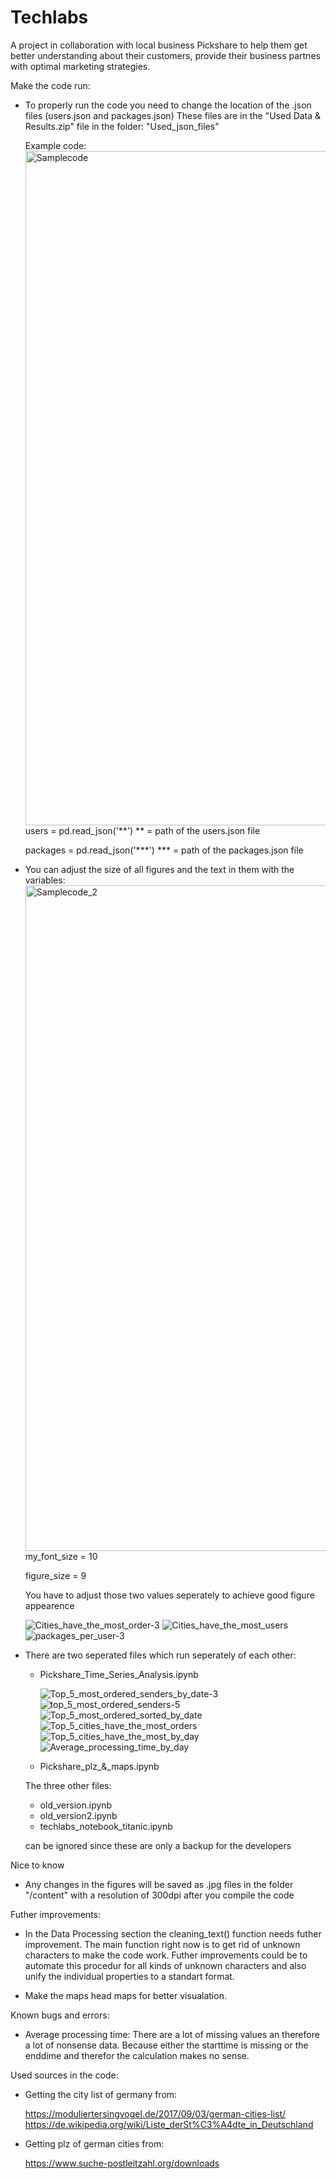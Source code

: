# Techlabs
A project in collaboration with local business Pickshare to help them get better understanding about their customers, provide their business partnes with optimal marketing strategies.


Make the code run:

- To properly run the code you need to change the location of the .json files (users.json and packages.json)
  These files are in the "Used Data & Results.zip" file in the folder: "Used_json_files"

  Example code:
  <img width="1079" alt="Samplecode" src="https://user-images.githubusercontent.com/84444401/138599641-f603bac3-7a88-4a62-b248-d885ed0394be.png">
  users = pd.read_json('**')
  ** = path of the users.json file

  packages = pd.read_json('***')
  *** = path of the packages.json file

- You can adjust the size of all figures and the text in them with the variables:
  <img width="1065" alt="Samplecode_2" src="https://user-images.githubusercontent.com/84444401/138600309-3158669e-646d-498e-8ead-ab88a1727159.png">
  my_font_size = 10

  figure_size = 9

  You have to adjust those two values seperately to achieve good figure appearence

  ![Cities_have_the_most_order-3](https://user-images.githubusercontent.com/84444401/138600642-a0c771d1-c8cd-4dbc-a5e3-712a4426546b.jpg)
  ![Cities_have_the_most_users](https://user-images.githubusercontent.com/84444401/138600651-480c8c7a-2009-4aef-8283-e5a2ef49ac53.jpg)
  ![packages_per_user-3](https://user-images.githubusercontent.com/84444401/138600744-ddaf923f-a25f-4382-8815-dcb4c7ac4704.jpg)


- There are two seperated files which run seperately of each other:
  - Pickshare_Time_Series_Analysis.ipynb

    ![Top_5_most_ordered_senders_by_date-3](https://user-images.githubusercontent.com/84444401/138601180-abe10b84-ee4d-456e-987e-aa8603245b86.jpg)
    ![top_5_most_ordered_senders-5](https://user-images.githubusercontent.com/84444401/138601265-3320118a-b241-4005-94ee-cd1ab2bc43d7.jpg)
    ![Top_5_most_ordered_sorted_by_date](https://user-images.githubusercontent.com/84444401/138601306-f0378b06-333e-49f8-8090-2dcae80e4fb8.jpg)
    ![Top_5_cities_have_the_most_orders](https://user-images.githubusercontent.com/84444401/138601373-ca6cdb14-8fdd-407e-a027-4cfca93958a5.jpg)
    ![Top_5_cities_have_the_most_by_day](https://user-images.githubusercontent.com/84444401/138601432-f722b864-4183-414d-b83a-aeb4c23cc16f.jpg)
    ![Average_processing_time_by_day](https://user-images.githubusercontent.com/84444401/138601427-1393836e-d9ac-473f-9b9e-586bbc4b4d5c.jpg)


  - Pickshare_plz_&_maps.ipynb

  The three other files:
  - old_version.ipynb
  - old_version2.ipynb
  - techlabs_notebook_titanic.ipynb

  can be ignored since these are only a backup for the developers



Nice to know
- Any changes in the figures will be saved as .jpg files in the folder "/content" with a resolution of 300dpi after you compile the code


Futher improvements:

- In the Data Processing section the cleaning_text() function needs futher improvement. The main function right now is to get rid of unknown characters to make the
  code work. Futher improvements could be to automate this procedur for all kinds of unknown characters and also unify the individual properties to a standart
  format.

- Make the maps head maps for better visualation.


Known bugs and errors:
- Average processing time:
  There are a lot of missing values an therefore a lot of nonsense data. Because either the starttime is missing or the enddime and therefor the calculation makes no sense.


Used sources in the code:

- Getting the city list of germany from:

  https://moduliertersingvogel.de/2017/09/03/german-cities-list/
  https://de.wikipedia.org/wiki/Liste_derSt%C3%A4dte_in_Deutschland
- Getting plz of german cities from:

  https://www.suche-postleitzahl.org/downloads

